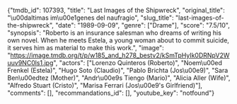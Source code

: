 {"tmdb_id": 107393, "title": "Last Images of the Shipwreck", "original_title": "\u00daltimas im\u00e1genes del naufragio", "slug_title": "last-images-of-the-shipwreck", "date": "1989-09-09", "genre": ["Drame"], "score": "7.5/10", "synopsis": "Roberto is an insurance salesman who dreams of writing his own novel. When he meets Estela, a young woman about to commit suicide, it serves him as material to make this work.", "image": "https://image.tmdb.org/t/p/w185_and_h278_bestv2/kSmTpHyIk0DRNpV2Wuuv9NC0ls1.jpg", "actors": ["Lorenzo Quinteros (Roberto)", "Noem\u00ed Frenkel (Estela)", "Hugo Soto (Claudio)", "Pablo Brichta (Jos\u00e9)", "Sara Ben\u00edtez (Mother)", "Andr\u00e9s Tiengo (Mario)", "Alicia Aller (Wife)", "Alfredo Stuart (Cristo)", "Marisa Ferrari (Jos\u00e9's Girlfriend)"], "comments": [], "recommandations_id": [], "youtube_key": "notfound"}
